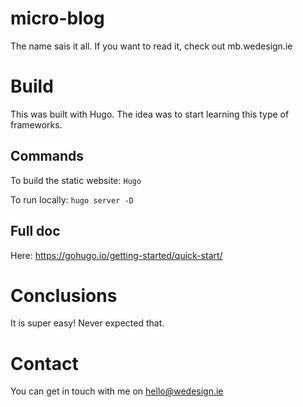 # micro-blog

The name sais it all. If you want to read it, check out mb.wedesign.ie

# Build

This was built with Hugo. 
The idea was to start learning this type of frameworks. 

## Commands
To build the static website: `Hugo`

To run locally: `hugo server -D`

## Full doc
Here: https://gohugo.io/getting-started/quick-start/

# Conclusions

It is super easy! Never expected that. 

# Contact 
You can get in touch with me on hello@wedesign.ie
